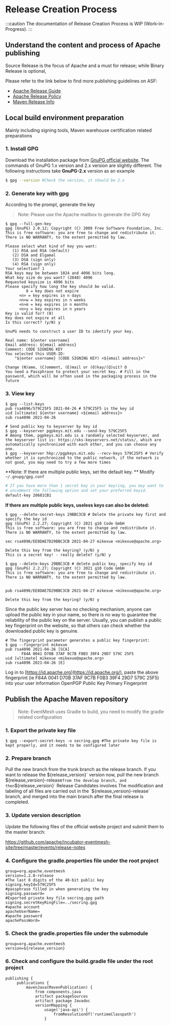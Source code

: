 # Release Creation Process

:::caution
The documentation of Release Creation Process is WIP (Work-in-Progress).
:::

## Understand the content and process of Apache publishing

Source Release is the focus of Apache and a must for release; while Binary Release is optional,

Please refer to the link below to find more publishing guidelines on ASF:

- [Apache Release Guide](http://www.apache.org/dev/release-publishing)
- [Apache Release Policy](http://www.apache.org/dev/release.html)
- [Maven Release Info](http://www.apache.org/dev/publishing-maven-artifacts.html)


## Local build environment preparation

Mainly including signing tools, Maven warehouse certification related preparations

### 1. Install GPG

Download the installation package from [GnuPG official website](https://www.gnupg.org/download/index.html). The commands of GnuPG 1.x version and 2.x version are slightly different. The following instructions take **GnuPG-2.x** version as an example

```sh
$ gpg --version #Check the version, it should be 2.x
```

### 2. Generate key with gpg

According to the prompt, generate the key

> Note: Please use the Apache mailbox to generate the GPG Key

```shell
$ gpg --full-gen-key
gpg (GnuPG) 2.0.12; Copyright (C) 2009 Free Software Foundation, Inc.
This is free software: you are free to change and redistribute it.
There is NO WARRANTY, to the extent permitted by law.

Please select what kind of key you want:
   (1) RSA and RSA (default)
   (2) DSA and Elgamal
   (3) DSA (sign only)
   (4) RSA (sign only)
Your selection? 1
RSA keys may be between 1024 and 4096 bits long.
What key size do you want? (2048) 4096
Requested keysize is 4096 bits
Please specify how long the key should be valid.
         0 = key does not expire
      <n> = key expires in n days
      <n>w = key expires in n weeks
      <n>m = key expires in n months
      <n>y = key expires in n years
Key is valid for? (0)
Key does not expire at all
Is this correct? (y/N) y

GnuPG needs to construct a user ID to identify your key.

Real name: ${enter username}
Email address: ${email address}
Comment: CODE SIGNING KEY
You selected this USER-ID:
    "${enter username} (CODE SIGNING KEY) <${email address}>"

Change (N)ame, (C)omment, (E)mail or (O)kay/(Q)uit? O
You need a Passphrase to protect your secret key. # Fill in the password, which will be often used in the packaging process in the future
```

### 3. View key

```shell
$ gpg --list-keys
pub rsa4096/579C25F5 2021-04-26 # 579C25F5 is the key id
uid [ultimate] ${enter username} <${email address}>
sub rsa4096 2021-04-26

# Send public key to keyserver by key id
$ gpg --keyserver pgpkeys.mit.edu --send-key 579C25F5
# Among them, pgpkeys.mit.edu is a randomly selected keyserver, and the keyserver list is: https://sks-keyservers.net/status/, which are automatically synchronized with each other, and you can choose any one.
$ gpg --keyserver hkp://pgpkeys.mit.edu --recv-keys 579C25F5 # Verify whether it is synchronized to the public network, if the network is not good, you may need to try a few more times
```

**Note: If there are multiple public keys, set the default key. ** Modify `~/.gnupg/gpg.conf`

```sh
# If you have more than 1 secret key in your keyring, you may want to
# uncomment the following option and set your preferred keyid.
default-key 28681CB1
```

**If there are multiple public keys, useless keys can also be deleted:**

```shell
$ gpg --delete-secret-keys 29BBC3CB # Delete the private key first and specify the key id
gpg (GnuPG) 2.2.27; Copyright (C) 2021 g10 Code GmbH
This is free software: you are free to change and redistribute it.
There is NO WARRANTY, to the extent permitted by law.

sec rsa4096/EE8DAE7D29BBC3CB 2021-04-27 mikexue <mikexue@apache.org>

Delete this key from the keyring? (y/N) y
This is a secret key! - really delete? (y/N) y
```

```shell
$ gpg --delete-keys 29BBC3CB # delete public key, specify key id
gpg (GnuPG) 2.2.27; Copyright (C) 2021 g10 Code GmbH
This is free software: you are free to change and redistribute it.
There is NO WARRANTY, to the extent permitted by law.


pub rsa4096/EE8DAE7D29BBC3CB 2021-04-27 mikexue <mikexue@apache.org>

Delete this key from the keyring? (y/N) y
```

Since the public key server has no checking mechanism, anyone can upload the public key in your name, so there is no way to guarantee the reliability of the public key on the server. Usually, you can publish a public key fingerprint on the website, so that others can check whether the downloaded public key is genuine.

```shell
# The fingerprint parameter generates a public key fingerprint:
$ gpg --fingerprint mikexue
pub rsa4096 2021-04-26 [SCA]
       F84A 0041 D70B 37AF 9C7B F0B3 39F4 29D7 579C 25F5
uid [ultimate] mikexue <mikexue@apache.org>
sub rsa4096 2021-04-26 [E]
```

Log in to [https://id.apache.org](https://id.apache.org/), paste the above fingerprint (ie F84A 0041 D70B 37AF 9C7B F0B3 39F4 29D7 579C 25F5) into your user information OpenPGP Public Key Primary Fingerprint



## Publish the Apache Maven repository

> Note: EventMesh uses Gradle to build, you need to modify the gradle related configuration

### 1. Export the private key file

```shell
$ gpg --export-secret-keys -o secring.gpg #The private key file is kept properly, and it needs to be configured later
```

### 2. Prepare branch

Pull the new branch from the trunk branch as the release branch. If you want to release the $`{release_version}` version now, pull the new branch `${release_version}-release` from the develop branch, and then `${release_version}` Release Candidates involves The modification and labeling of all files are carried out in the `${release_version}-release` branch, and merged into the main branch after the final release is completed.

### 3. Update version description

Update the following files of the official website project and submit them to the master branch:

https://github.com/apache/incubator-eventmesh-site/tree/master/events/release-notes

### 4. Configure the gradle.properties file under the root project

```shell
group=org.apache.eventmesh
version=1.2.0-release
#The last 8 digits of the 40-bit public key
signing.keyId=579C25F5
#passphrase filled in when generating the key
signing.password=
#Exported private key file secring.gpg path
signing.secretKeyRingFile=../secring.gpg
#apache account
apacheUserName=
#apache password
apachePassWord=
```

### 5. Check the gradle.properties file under the submodule

```shell
group=org.apache.eventmesh
version=${release_version}
```

### 6. Check and configure the build.gradle file under the root project

```shell
publishing {
     publications {
         mavenJava(MavenPublication) {
             from components.java
             artifact packageSources
             artifact package Javadoc
             versionMapping {
                 usage('java-api') {
                     fromResolutionOf('runtimeClasspath')
                 }
